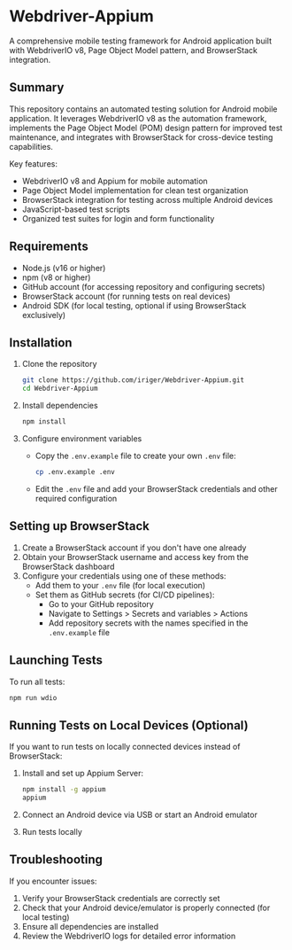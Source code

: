 # Webdriver-Appium

A comprehensive mobile testing framework for Android application built with WebdriverIO v8, Page Object Model pattern, and BrowserStack integration.

## Summary

This repository contains an automated testing solution for Android mobile application. It leverages WebdriverIO v8 as the automation framework, implements the Page Object Model (POM) design pattern for improved test maintenance, and integrates with BrowserStack for cross-device testing capabilities.

Key features:
- WebdriverIO v8 and Appium for mobile automation
- Page Object Model implementation for clean test organization
- BrowserStack integration for testing across multiple Android devices
- JavaScript-based test scripts
- Organized test suites for login and form functionality

## Requirements

- Node.js (v16 or higher)
- npm (v8 or higher)
- GitHub account (for accessing repository and configuring secrets)
- BrowserStack account (for running tests on real devices)
- Android SDK (for local testing, optional if using BrowserStack exclusively)

## Installation

1. Clone the repository
   ```bash
   git clone https://github.com/iriger/Webdriver-Appium.git
   cd Webdriver-Appium
   ```

2. Install dependencies
   ```bash
   npm install
   ```

3. Configure environment variables
   - Copy the `.env.example` file to create your own `.env` file:
     ```bash
     cp .env.example .env
     ```
   - Edit the `.env` file and add your BrowserStack credentials and other required configuration

## Setting up BrowserStack

1. Create a BrowserStack account if you don't have one already
2. Obtain your BrowserStack username and access key from the BrowserStack dashboard
3. Configure your credentials using one of these methods:
   - Add them to your `.env` file (for local execution)
   - Set them as GitHub secrets (for CI/CD pipelines):
     - Go to your GitHub repository
     - Navigate to Settings > Secrets and variables > Actions
     - Add repository secrets with the names specified in the `.env.example` file

## Launching Tests

To run all tests:
```bash
npm run wdio
```
## Running Tests on Local Devices (Optional)

If you want to run tests on locally connected devices instead of BrowserStack:

1. Install and set up Appium Server:
   ```bash
   npm install -g appium
   appium
   ```

2. Connect an Android device via USB or start an Android emulator

3. Run tests locally

## Troubleshooting

If you encounter issues:

1. Verify your BrowserStack credentials are correctly set
2. Check that your Android device/emulator is properly connected (for local testing)
3. Ensure all dependencies are installed
4. Review the WebdriverIO logs for detailed error information
